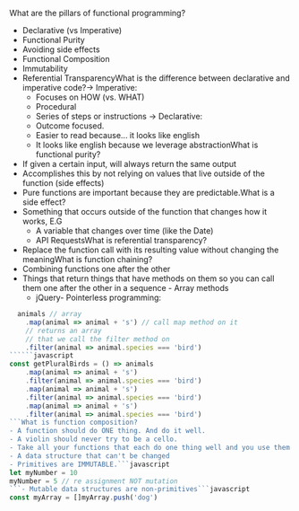 What are the pillars of functional programming?
- Declarative (vs Imperative) 
- Functional Purity
- Avoiding side effects
- Functional Composition
- Immutability
- Referential TransparencyWhat is the difference between declarative and imperative code?-> Imperative: 
  - Focuses on HOW (vs. WHAT)
  - Procedural
  - Series of steps or instructions
-> Declarative: 
  - Outcome focused.
  - Easier to read because... it looks like english
  - It looks like english because we leverage abstractionWhat is functional purity?
- If given a certain input, will always return the same output
- Accomplishes this by not relying on values that live outside of the function (side effects)
- Pure functions are important because they are predictable.What is a side effect?
- Something that occurs outside of the function that changes how it works, E.G
  - A variable that changes over time (like the Date)
  - API RequestsWhat is referential transparency?
- Replace the function call with its resulting value without changing the meaningWhat is function chaining?
- Combining functions one after the other
- Things that return things that have methods on them so you can call them one after the other in a sequence  - Array methods
  - jQuery- Pointerless programming:
```javascript
  animals // array
    .map(animal => animal + 's') // call map method on it
    // returns an array
    // that we call the filter method on
    .filter(animal => animal.species === 'bird')
``````javascript
const getPluralBirds = () => animals
    .map(animal => animal + 's')
    .filter(animal => animal.species === 'bird')
    .map(animal => animal + 's')
    .filter(animal => animal.species === 'bird')
    .map(animal => animal + 's')
    .filter(animal => animal.species === 'bird')
```What is function composition?
- A function should do ONE thing. And do it well.
- A violin should never try to be a cello.
- Take all your functions that each do one thing well and you use them together. That's called composition.What is immutability?
- A data structure that can't be changed
- Primitives are IMMUTABLE.```javascript
let myNumber = 10
myNumber = 5 // re assignment NOT mutation
```- Mutable data structures are non-primitives```javascript
const myArray = []myArray.push('dog')
```
